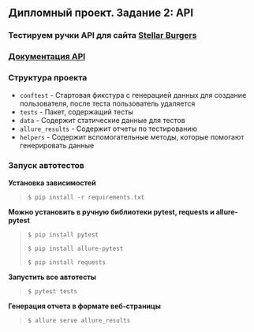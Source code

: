 ## Дипломный проект. Задание 2: API

### Тестируем ручки API для сайта [Stellar Burgers](https://stellarburgers.nomoreparties.site)

### [Документация API](https://code.s3.yandex.net/qa-automation-engineer/python-full/diploma/api-documentation.pdf?etag=3403196b527ca03259bfd0cb41163a89)

### Структура проекта

- `conftest` - Cтартовая фикстура c генерацией данных для создание пользователя, после теста пользователь удаляется
- `tests` - Пакет, содержащий тесты
- `data` - Содержит cтатические данные для тестов
- `allure_results` - Содержит отчеты по тестированию 
- `helpers` - Содержит вспомогательные методы, которые помогают генерировать данные

### Запуск автотестов

**Установка зависимостей**

> `$ pip install -r requirements.txt`

**Можно установить в ручную библиотеки pytest,  requests и allure-pytest**

>  `$ pip install pytest`
> 
>  `$ pip install allure-pytest`
> 
>  `$ pip install requests` 

**Запустить все автотесты**

>  `$ pytest tests`

**Генерация отчета в формате веб-страницы**

>  `$ allure serve allure_results `